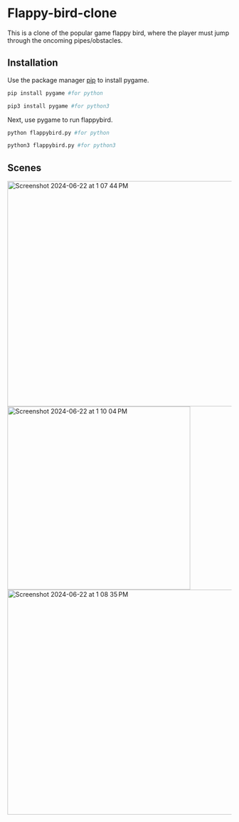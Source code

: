 # Flappy-bird-clone

This is a clone of the popular game flappy bird, where the player must jump through the oncoming pipes/obstacles.

## Installation

Use the package manager [pip](https://pip.pypa.io/en/stable/) to install pygame.

```bash
pip install pygame #for python
```

```bash
pip3 install pygame #for python3
```
Next, use pygame to run flappybird.
```bash
python flappybird.py #for python
```
```bash
python3 flappybird.py #for python3
```
## Scenes
<img width="506" alt="Screenshot 2024-06-22 at 1 07 44 PM" src="https://github.com/Jacob-GHub/flappy-bird-clone-pygame/assets/110055706/d57e87bb-938e-43aa-9317-7032c831b799">
<img width="411" alt="Screenshot 2024-06-22 at 1 10 04 PM" src="https://github.com/Jacob-GHub/flappy-bird-clone-pygame/assets/110055706/97cfb5a9-c871-4bf5-9fa3-8f041ecbdef3">
<img width="505" alt="Screenshot 2024-06-22 at 1 08 35 PM" src="https://github.com/Jacob-GHub/flappy-bird-clone-pygame/assets/110055706/fc04c949-40d3-4936-b6b7-c233f8160437">



